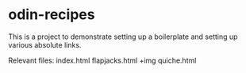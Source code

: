 # odin-recipes
This is a project to demonstrate setting up a boilerplate and setting up various absolute links.

Relevant files: 
index.html
flapjacks.html +img
quiche.html